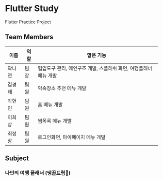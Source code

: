 # Flutter Study
Flutter Practice Project 

## Team Members
|이름|역할|맡은 기능|
|---|---|---------|
|곽나연|팀장|협업도구 관리, 메인구조 개발, 스플래쉬 화면, 여행플래너 메뉴 개발|
|김경태|팀원|약속장소 추천 메뉴 개발|
|박현민|팀원|홈 메뉴 개발|
|이희상|팀원|찜목록 메뉴 개발|
|최정창|팀원|로그인화면, 마이페이지 메뉴 개발|


## Subject
### 나만의 여행 플래너 (댕꿀트립🍯)
